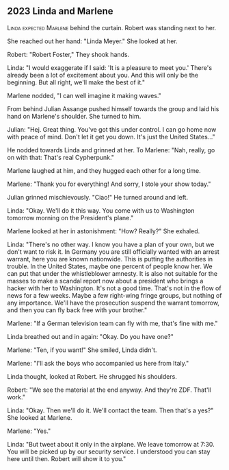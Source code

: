 
## **2023** Linda and Marlene

<span style="font-variant:small-caps;">Linda expected Marlene</span> behind the curtain. Robert was standing next to her.

She reached out her hand: "Linda Meyer."
She looked at her.

Robert: "Robert Foster," They shook hands.

Linda: "I would exaggerate if I said: 'It is a pleasure to meet you.'
There's already been a lot of excitement about you.
And this will only be the beginning.
But all right, we'll make the best of it."

Marlene nodded, "I can well imagine it making waves."

From behind Julian Assange pushed himself towards the group and laid his hand on Marlene's shoulder.
She turned to him.

Julian: "Hej.
Great thing.
You've got this under control.
I can go home now with peace of mind.
Don't let it get you down.
It's just the United States..."

He nodded towards Linda and grinned at her.
To Marlene: "Nah, really, go on with that: That's real Cypherpunk."

Marlene laughed at him, and they hugged each other for a long time.

Marlene: "Thank you for everything!
And sorry, I stole your show today."

Julian grinned mischievously.
"Ciao!" He turned around and left.

Linda: "Okay.
We'll do it this way. You come with us to Washington tomorrow morning on the President's plane."

Marlene looked at her in astonishment: "How? Really?" She exhaled.

Linda: "There's no other way.
I know you have a plan of your own, but we don't want to risk it.
In Germany you are still officially wanted with an arrest warrant, here you are known nationwide.
This is putting the authorities in trouble.
In the United States, maybe one percent of people know her.
We can put that under the whistleblower amnesty.
It is also not suitable for the masses to make a scandal report now about a president who brings a hacker with her to Washington.
It's not a good time.
That's not in the flow of news for a few weeks.
Maybe a few right-wing fringe groups, but nothing of any importance.
We'll have the prosecution suspend the warrant tomorrow, and then you can fly back free with your brother."

Marlene: "If a German television team can fly with me, that's fine with me."

Linda breathed out and in again: "Okay. Do you have one?"

Marlene: "Ten, if you want!" She smiled, Linda didn't.

Marlene: "I'll ask the boys who accompanied us here from Italy."

Linda thought, looked at Robert. He shrugged his shoulders.

Robert: "We see the material at the end anyway.
And they're ZDF.
That'll work."

Linda: "Okay. Then we'll do it.
We'll contact the team.
Then that's a yes?" She looked at Marlene.

Marlene: "Yes."

Linda: "But tweet about it only in the airplane.
We leave tomorrow at 7:30.
You will be picked up by our security service.
I understood you can stay here until then.
Robert will show it to you."

